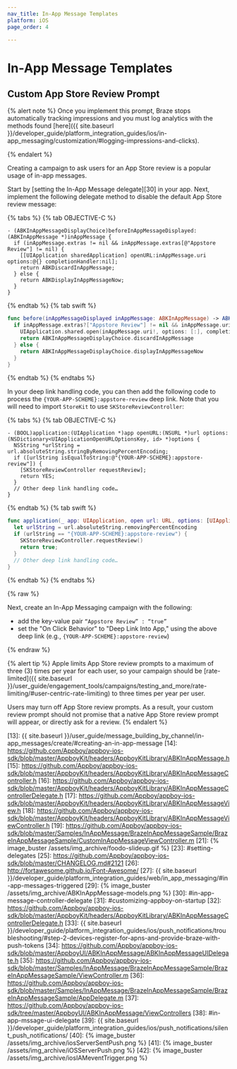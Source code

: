 ```yaml
---
nav_title: In-App Message Templates
platform: iOS
page_order: 4

---
```


# In-App Message Templates

## Custom App Store Review Prompt

{% alert note %}
Once you implement this prompt, Braze stops automatically tracking impressions and you must log analytics with the methods found [here]({{ site.baseurl }}/developer_guide/platform_integration_guides/ios/in-app_messaging/customization/#logging-impressions-and-clicks).

{% endalert %}

Creating a campaign to ask users for an App Store review is a popular usage of in-app messages.

Start by [setting the In-App Message delegate][30] in your app. Next, implement the following delegate method to disable the default App Store review message:

{% tabs %}
{% tab OBJECTIVE-C %}

```objc
- (ABKInAppMessageDisplayChoice)beforeInAppMessageDisplayed:(ABKInAppMessage *)inAppMessage {
  if (inAppMessage.extras != nil && inAppMessage.extras[@"Appstore Review"] != nil) {
    [[UIApplication sharedApplication] openURL:inAppMessage.uri options:@{} completionHandler:nil];
    return ABKDiscardInAppMessage;
  } else {
    return ABKDisplayInAppMessageNow;
  }
}
```

{% endtab %}
{% tab swift %}

```swift
func before(inAppMessageDisplayed inAppMessage: ABKInAppMessage) -> ABKInAppMessageDisplayChoice {
  if inAppMessage.extras?["Appstore Review"] != nil && inAppMessage.uri != nil {
    UIApplication.shared.open(inAppMessage.uri!, options: [:], completionHandler: nil)
    return ABKInAppMessageDisplayChoice.discardInAppMessage
  } else {
    return ABKInAppMessageDisplayChoice.displayInAppMessageNow
  }
}
```

{% endtab %}
{% endtabs %}

In your deep link handling code, you can then add the following code to process the `{YOUR-APP-SCHEME}:appstore-review` deep link. Note that you will need to import `StoreKit` to use `SKStoreReviewController`:

{% tabs %}
{% tab OBJECTIVE-C %}

```objc
- (BOOL)application:(UIApplication *)app openURL:(NSURL *)url options:(NSDictionary<UIApplicationOpenURLOptionsKey, id> *)options {
  NSString *urlString = url.absoluteString.stringByRemovingPercentEncoding;
  if ([urlString isEqualToString:@"{YOUR-APP-SCHEME}:appstore-review"]) {
    [SKStoreReviewController requestReview];
    return YES;
  }
  // Other deep link handling code…
}
```

{% endtab %}
{% tab swift %}

```swift
func application(_ app: UIApplication, open url: URL, options: [UIApplicationOpenURLOptionsKey : Any] = [:]) -> Bool {
  let urlString = url.absoluteString.removingPercentEncoding
  if (urlString == "{YOUR-APP-SCHEME}:appstore-review") {
    SKStoreReviewController.requestReview()
    return true;
  }
  // Other deep link handling code…
}
```

{% endtab %}
{% endtabs %}

{% raw %}

Next, create an In-App Messaging campaign with the following:

- add the key-value pair `“Appstore Review” : “true”`
- set the "On Click Behavior" to "Deep Link Into App," using the above deep link (e.g., `{YOUR-APP-SCHEME}:appstore-review`)

{% endraw %}

{% alert tip %}
  Apple limits App Store review prompts to a maximum of three (3) times per year for each user, so your campaign should be [rate-limited]({{ site.baseurl }}/user_guide/engagement_tools/campaigns/testing_and_more/rate-limiting/#user-centric-rate-limiting) to three times per year per user.

  Users may turn off App Store review prompts. As a result, your custom review prompt should not promise that a native App Store review prompt will appear, or directly ask for a review.
{% endalert %}

[1]: #customize-inAppMessage-dashboard
[2]: #customize-inAppMessage-code
[3]: #set-delegate
[4]: #customize-inAppMessage-display
[5]: #before-display
[6]: #manual-cue
[7]: #situational-display
[8]: #inAppMessage-click
[9]: #custom-view
[10]: #custom-inAppMessage
[11]: #custom-complete
[12]: #method-declarations
[13]: {{ site.baseurl }}/user_guide/message_building_by_channel/in-app_messages/create/#creating-an-in-app-message
[14]: https://github.com/Appboy/appboy-ios-sdk/blob/master/AppboyKit/headers/AppboyKitLibrary/ABKInAppMessage.h
[15]: https://github.com/Appboy/appboy-ios-sdk/blob/master/AppboyKit/headers/AppboyKitLibrary/ABKInAppMessageController.h
[16]: https://github.com/Appboy/appboy-ios-sdk/blob/master/AppboyKit/headers/AppboyKitLibrary/ABKInAppMessageControllerDelegate.h
[17]: https://github.com/Appboy/appboy-ios-sdk/blob/master/AppboyKit/headers/AppboyKitLibrary/ABKInAppMessageView.h
[18]: https://github.com/Appboy/appboy-ios-sdk/blob/master/AppboyKit/headers/AppboyKitLibrary/ABKInAppMessageViewController.h
[19]: https://github.com/Appboy/appboy-ios-sdk/blob/master/Samples/InAppMessage/BrazeInAppMessageSample/BrazeInAppMessageSample/CustomInAppMessageViewController.m
[21]: {% image_buster /assets/img_archive/foodo-slideup.gif %}
[23]: #setting-delegates
[25]: https://github.com/Appboy/appboy-ios-sdk/blob/master/CHANGELOG.md#2121
[26]: http://fortawesome.github.io/Font-Awesome/
[27]: {{ site.baseurl }}/developer_guide/platform_integration_guides/web/in_app_messaging/#in-app-messages-triggered
[29]: {% image_buster /assets/img_archive/ABKInAppMessage-models.png %}
[30]: #in-app-message-controller-delegate
[31]: #customizing-appboy-on-startup
[32]: https://github.com/Appboy/appboy-ios-sdk/blob/master/AppboyKit/headers/AppboyKitLibrary/ABKInAppMessageControllerDelegate.h
[33]: {{ site.baseurl }}/developer_guide/platform_integration_guides/ios/push_notifications/troubleshooting/#step-2-devices-register-for-apns-and-provide-braze-with-push-tokens
[34]: https://github.com/Appboy/appboy-ios-sdk/blob/master/AppboyUI/ABKInAppMessage/ABKInAppMessageUIDelegate.h
[35]: https://github.com/Appboy/appboy-ios-sdk/blob/master/Samples/InAppMessage/BrazeInAppMessageSample/BrazeInAppMessageSample/ViewController.m
[36]: https://github.com/Appboy/appboy-ios-sdk/blob/master/Samples/InAppMessage/BrazeInAppMessageSample/BrazeInAppMessageSample/AppDelegate.m
[37]: https://github.com/Appboy/appboy-ios-sdk/tree/master/AppboyUI/ABKInAppMessage/ViewControllers
[38]: #in-app-mssage-ui-delegate
[39]: {{ site.baseurl }}/developer_guide/platform_integration_guides/ios/push_notifications/silent_push_notifications/
[40]: {% image_buster /assets/img_archive/iosServerSentPush.png %}
[41]: {% image_buster /assets/img_archive/iOSServerPush.png %}
[42]: {% image_buster /assets/img_archive/iosIAMeventTrigger.png %}
